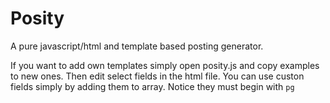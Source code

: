 # Posity
 A pure javascript/html and template based posting generator.

 If you want to add own templates simply open posity.js and copy examples to new ones.
 Then edit select fields in the html file.
 You can use custon fields simply by adding them to array. Notice they must begin with `pg`
